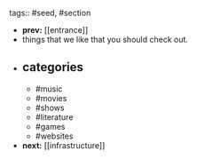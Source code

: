 tags:: #seed, #section
- **prev:** [[entrance]]
- things that we like that you should check out.
- ## categories
	- #music
	- #movies
	- #shows
	- #literature
	- #games
	- #websites
- **next:** [[infrastructure]]